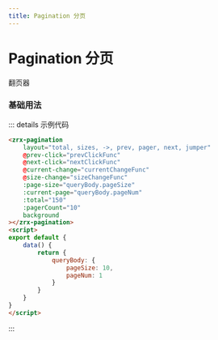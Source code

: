 ```yaml
---
title: Pagination 分页
---
```


# Pagination 分页

翻页器

### 基础用法

<div class="m-block">
    <zrx-pagination
        layout="total, sizes, ->, prev, pager, next, jumper"
        @prev-click="prevClickFunc"
        @next-click="nextClickFunc"
        @current-change="currentChangeFunc"
        @size-change="sizeChangeFunc"
        :page-size="queryBody.pageSize"
        :current-page="queryBody.pageNum"
        :total="150"
        :pagerCount="10"
        background
    ></zrx-pagination>
</div>

::: details 示例代码

```html
<zrx-pagination
    layout="total, sizes, ->, prev, pager, next, jumper"
    @prev-click="prevClickFunc"
    @next-click="nextClickFunc"
    @current-change="currentChangeFunc"
    @size-change="sizeChangeFunc"
    :page-size="queryBody.pageSize"
    :current-page="queryBody.pageNum"
    :total="150"
    :pagerCount="10"
    background
></zrx-pagination>
<script>
export default {
    data() {
        return {
            queryBody: {
                pageSize: 10,
                pageNum: 1
            }
        }
    }
}
</script>
```

:::

<script>
export default {
    data() {
        return {
            queryBody: {
                pageSize: 10,
                pageNum: 1
            }
        }
    },
    methods: {
        prevClickFunc: function (pageNum) {
            this.queryBody.pageNum = pageNum
        },
        nextClickFunc: function (pageNum) {
            this.queryBody.pageNum = pageNum
        },
        currentChangeFunc: function (pageNum) {
            this.queryBody.pageNum = pageNum
        },
        sizeChangeFunc: function (pageSize) {
            this.queryBody.pageSize = pageSize
        }
    }
}
</script>

<div>
    <contributor :maintainer="['zz']" :members="['zz']"></contributor>
</div>
